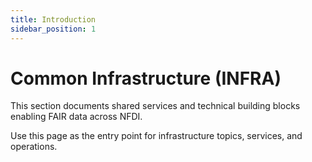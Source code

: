 ```yaml
---
title: Introduction
sidebar_position: 1
---
```


# Common Infrastructure (INFRA)

This section documents shared services and technical building blocks enabling FAIR data across NFDI.

Use this page as the entry point for infrastructure topics, services, and operations.

